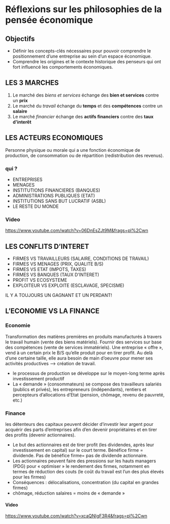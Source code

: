 # Réflexions sur les philosophies de la pensée économique

## Objectifs

* Définir les concepts-clés nécessaires pour pouvoir comprendre le
positionnement d’une entreprise au sein d’un espace économique.
* Comprendre les origines et le contexte historique des penseurs qui ont
fort influencé les comportements économiques.

## LES 3 MARCHES

1. Le marché des *biens et services* échange des **bien et services** contre un **prix**
2. Le marché du *travail* échange du **temps** et des **compétences** contre un **salaire**
3. Le marché *financier* échange des **actifs financiers** contre des **taux d'interêt**

## LES ACTEURS ECONOMIQUES

Personne physique ou morale qui a une fonction
économique de production, de consommation ou de répartition
(redistribution des revenus).

### qui ? 

* ENTREPRISES
* MENAGES
* INSTITUTIONS FINANCIERES (BANQUES)
* ADMINISTRATIONS PUBLIQUES (ETAT)
* INSTITUTIONS SANS BUT LUCRATIF (ASBL)
* LE RESTE DU MONDE

### Video

https://www.youtube.com/watch?v=06DnEsZJt9M&frags=pl%2Cwn

## LES CONFLITS D’INTERET

* FIRMES VS TRAVAILLEURS (SALAIRE, CONDITIONS DE TRAVAIL)
* FIRMES VS MENAGES (PRIX, QUALITE B/S)
* FIRMES VS ETAT (IMPOTS, TAXES)
* FIRMES VS BANQUES (TAUX D’INTERET)
* PROFIT VS ECOSYSTEME
* EXPLOITEUR VS EXPLOITE (ESCLAVAGE, SPECISME)

IL Y A TOUJOURS UN GAGNANT ET UN PERDANT!

## L’ECONOMIE VS LA FINANCE

### Economie
Transformation des matières premières en produits manufacturés à travers le travail humain (vente des biens matériels). Fournir des services sur base des compétences (vente de services immatériels). Une entreprise « offre », vend à un certain prix le B/S qu’elle produit pour en tirer profit. Au delà d’une certaine taille, elle aura besoin de main d’oeuvre pour mener ses activités productives --> création de travail.

* le processus de production se développe sur le moyen-long terme après investissement productif
* La « demande » (consommateurs) se compose des travailleurs salariés (publics et privés), les entrepreneurs (indépendants), rentiers et percepteurs d’allocations d’Etat (pension, chômage, revenu de pauvreté, etc.)

### Finance

les détenteurs des capitaux peuvent décider d’investir leur argent pour acquérir des parts d’entreprises afin d’en devenir propriétaires et en tirer
des profits (devenir actionnaires).

* Le but des actionnaires est de tirer profit (les dividendes, après leur investissement en capital) sur le court terme. Bénéfice firme = dividende. Pas de bénéfice firme= pas de dividende actionnaire.
* Les actionnaires peuvent faire des pressions sur les hauts managers (PDG) pour « optimiser » le rendement des firmes, notamment en termes de réduction des couts (le coût du travail est l’un des plus élevés pour les firmes)
* Conséquences : délocalisations, concentration (du capital en grandes firmes) 
* chômage, réduction salaires = moins de « demande »

#### Video

https://www.youtube.com/watch?v=xcaQNIgF3R4&frags=pl%2Cwn































